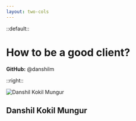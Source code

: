```yaml
---
layout: two-cols
---
```


::default::

# How to be a good client?

**GitHub:** @danshilm

::right::

<div class="flex flex-col items-center justify-center h-full gap-6">
  <div class="w-300px h-300px rounded-full overflow-hidden border-4 border-white shadow-2xl">
    <img src="https://github.com/danshilm.png" alt="Danshil Kokil Mungur" class="w-full h-full object-cover" />
  </div>
  <h2 class="text-4xl font-bold text-white text-center">Danshil Kokil Mungur</h2>
</div>
